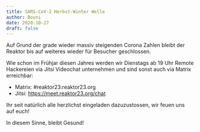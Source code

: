 ```yaml
---
title: SARS-CoV-2 Herbst-Winter Welle
author: Bouni
date: 2020-10-27
draft: false
---
```


Auf Grund der grade wieder massiv steigenden Corona Zahlen bleibt der Reaktor bis auf weiteres wieder für Besucher geschlossen.

Wie schon im Frühjar diesen Jahres werden wir Dienstags ab 19 Uhr Remote Hackereien via Jitsi Videochat unternehmen und sind sonst auch via Matrix erreichbar:

 - Matrix: #reaktor23:reaktor23.org
 - Jitsi: https://meet.reaktor23.org/chat

Ihr seit natürlich alle herzlichst eingeladen dazuzustossen, wir feuen uns auf euch!

In diesem Sinne, bleibt Gesund!
